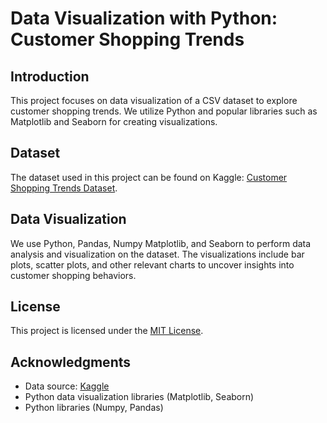 # Data Visualization with Python: Customer Shopping Trends

## Introduction
This project focuses on data visualization of a CSV dataset to explore customer shopping trends. We utilize Python and popular libraries such as Matplotlib and Seaborn for creating visualizations.

## Dataset
The dataset used in this project can be found on Kaggle: [Customer Shopping Trends Dataset](https://www.kaggle.com/datasets/iamsouravbanerjee/customer-shopping-trends-dataset). 

## Data Visualization
We use Python, Pandas, Numpy Matplotlib, and Seaborn to perform data analysis and visualization on the dataset. The visualizations include bar plots, scatter plots, and other relevant charts to uncover insights into customer shopping behaviors.

## License
This project is licensed under the [MIT License](LICENSE).

## Acknowledgments
- Data source: [Kaggle](https://www.kaggle.com)
- Python data visualization libraries (Matplotlib, Seaborn)
- Python libraries (Numpy, Pandas)

